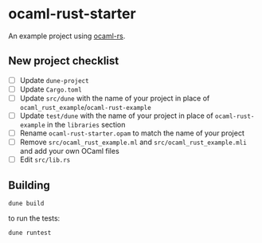 # ocaml-rust-starter

An example project using [ocaml-rs](https://github.com/zshipko/ocaml-rs).

## New project checklist

- [ ] Update `dune-project`
- [ ] Update `Cargo.toml`
- [ ] Update `src/dune` with the name of your project in place of `ocaml_rust_example`/`ocaml-rust-example`
- [ ] Update `test/dune` with the name of your project in place of `ocaml-rust-example` in the `libraries` section
- [ ] Rename `ocaml-rust-starter.opam` to match the name of your project
- [ ] Remove `src/ocaml_rust_example.ml` and `src/ocaml_rust_example.mli` and add your own OCaml files
- [ ] Edit `src/lib.rs`

## Building

    dune build

to run the tests:

    dune runtest


